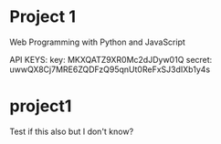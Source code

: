 # Project 1

Web Programming with Python and JavaScript


API KEYS:
key: MKXQATZ9XR0Mc2dJDyw01Q
secret: uwwQX8Cj7MRE6ZQDFzQ95qnUt0ReFxSJ3dIXb1y4s
# project1


Test if this also but I don't know?